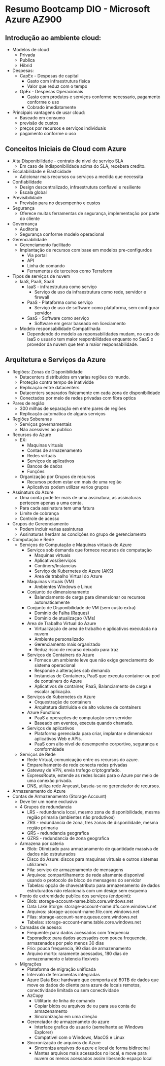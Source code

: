 # Resumo Bootcamp DIO - Microsoft Azure AZ900

## Introdução ao ambiente cloud:
- Modelos de cloud
  - Privada
  - Publica
  - Hibrid
- Despesas:
  - CapEx - Despesas de capital
    - Gasto com infraestrutura fisica
    - Valor que reduz com o tempo
  - OpEx - Despesas Operacionais
    - Gasto com produtos e serviços conferme necessario, pagamento conforme o uso
    - Cobrado imediatamente
- Principais vantagens de usar cloud:
  - Baseado em consumo
  - previsão de custos
  - preços por recursos e serviços individuais
  - pagamento conforme o uso
  
## Conceitos Iniciais de Cloud com Azure
- Alta Disponibilidade - contrato de nivel de serviço SLA
  - Em caso de indisponibilidade acima do SLA, recebera credito.
- Escalabilidade e Elasticidade
    - Adicionar mais recursos ou serviços a medida que necessita
- Confiabilidade
  - Design descentralizado, infraestrutura confiavel e resiliente
  - Escala global
- Previsibilidade
  - Previsão para no desempenho e custos
- Segurança
  - Oferece muitas ferramentas de segurança, implementação por parte do cliente
- Governança
  - Auditoria
  - Segurança conforme modelo operacional
- Gerenciabilidade
  - Gerenciamento facilitado
  - Implantação de recursos com base em modelos pre-configurdos
    - Via portal
	- API
	- Linha de comando
	- Ferramentas de terceiros como Terraform
- Tipos de serviços de nuvem
	- IaaS, PaaS, SaaS
	  - IaaS - infraestrutura como serviço
		- Serviço de uso da infraestrutura como rede, servidor e firewall
	  - PaaS - Plataforma como serviço
		- Serviço de uso de software como plataforma, sem configurar servidor
	  - SaaS - Software como serviço
		- Software em gerar baseado em liceciamento
	- Modelo responsabilidade Compatilhada
	  - Dependendo do modelo as reponsabilidades mudam, no caso do IaaS o usuario tem maior responbilidades enquanto no SaaS o provedor da nuvem que tem a maior responsabilidade.

## Arquitetura e Serviços da Azure
- Regiões: Zonas de Disponibilidade
  - Datacenters distribuidos em varias regiões do mundo.
  - Proteção contra tempo de inatividde
  - Replicação entre datacenters
  - Datacenters separados fisicamente em cada zona de disponibilidade
  - Conectados por meio de redes privadas com fibra optica
- Pares de região
  - 300 milhas de separação em entre pares de regiões
  - Replicação automatica de alguns serviços
- Regiões Soberanas
  - Serviços governamentais
  - Não acessives ao publico
- Recursos do Azure
  - EX: 
    - Maquinas virtuais
    - Contas de armazenamento
    - Redes virtuais
    - Serviços de aplicativos
    - Bancos de dados
    - Funções
  - Organização por Grupos de recursos
    - Recursos podem estar em mais de uma região
	- Aplicativos podem utilizar varios grupos
- Assinaturs do Azure
  - Uma conta pode ter mais de uma assinatura, as assinaturas pertecem apenas a uma conta.
  - Para cada assinatura tem uma fatura
  - Limite de cobrança
  - Controle de acesso
- Grupos de Gereenciamento
  - Podem incluir varias assinturas
  - Assinaturas herdam as condições no grupo de gerenciamento
- Computação e Rede
  - Serviços de Computação e Maquinas virtuais do Azure
    - Serviços sob demanda que fornece recursos de computação
	  - Maquinas virtuais
	  - Aplicativos/Serviços
	  - Continers/Instancias
	  - Serviço de Kubernetes do Azure (AKS)
	  - Area de trabalho Virtual do Azure
    - Maquinas virtuais (VM)
	  - Ambientes Windows e Linux
	- Conjunto de dimensionamento
	  - Balanciamento de carga para dimensionar os recursos automaticamente
	- Conjunto de Disponibilidade de VM (sem custo extra)
	  - Dominio de Falha (Raques)
	  - Dominio de atualizaçao (VMs)
	- Area de Trabalho Virtual do Azure
	  - Virtualização de area de trabalho e aplicativos executada na nuvem
	  - Ambiente personalizado
	  - Gerenciamento mais organizado
	  - Reduz risco de recurso deixado para traz
	- Serviços de Containers do Azure
	  - Fornece um ambiente leve que não exige gereciamento do sistema operacional
	  - Responde a alterações sob demanda
	  - Instancias de Containers, PaaS que executa container ou pod de containers do Azure
	  - Aplicativos de container, PaaS, Balanciamento de carga e escalar aplicação.
	- Serviços de Kubernetes do Azure
	  - Orquestração de containers
	  - Arquitetura distriuida e de alto volume de containers
	- Azure Functions
	  - PaaS a operações de computação sem servidor
	  - Baseado em eventos, executa quando chamado.
	- Serviços de aplicativos
	  - Plataforma gerenciada para criar, implantar e dimensionar aplicativos Web e APIs.
	  - PaaS com alto nivel de desempenho corportivo, segurança e comformidade
  - Serviços de Rede
    - Rede Virtual, comunicação entre os recursos do azure.
	- Emparelhamento de rede conecta redes privadas
	- Gateway de VPN, envia trafego criptografado.
	- ExpressRoute, estende as redes locais para o Azure por meio de uma conexão privada.
	- DNS, utiliza rede Anycast, baseia-se no gerenciador de recursos.
- Armazenamento do Azure
 - Contas de Armazenamento (Storage Account)
    - Deve ter um nome exclusivo
    - 4 Grupos de redundancia
      - LRS - redundancia local, mesmo zona de disponibilidade, mesma região primaria (ambientes não produtivos)
	  - ZRS - redundancia de zona, tres zonas de disponilidade, mesma região primaria
	  - GRS - redundancia geografica
	  - GZRS - redundancia de zona geografica
	- Armazena por cateria
	  - Blob: Otimizado para armazanamento de quantidade massiva de dados não estruturados
	  - Disco do Azure: discos para maquinas virtuais e outros sistemas utilizarem
	  - Fila: serviço de armazenamento de mensagens
	  - Arquivos: compartilhamento de rede altamente disponivel usando o protocolo de bloco de mensagens do servidor
	  - Tabelas: opção de chave/atributo para armazenamento de dados estruturados não relacionais com um design sem esquema
	- Ponto de extremidade publica dos serviços (endpoint):
	  - Blob: 			  storage-account-name.blob.core.windows.net
	  - Data Lake Storge: storage-account-name.dfs.core.windows.net
	  - Arquivos: 		  storage-account-name.file.core.windows.net
	  - Filas: 			  storage-account-name.queue.core.windows.net
	  - Tabelas: 		  storage-account-name.table.core.windows.net
	- Camadas de acesso:
	  - Frequente: para dados acessados com frequencia
	  - Esporadico: para dados acessados com pouca frequencia, armazenados por pelo menos 30 dias
	  - Frio: pouca frequencia, 90 dias de armazenamento
	  - Arquivo morto: raramente acessados, 180 dias de armazenamento e latencia flexiveis
	- Migrações
	  - Plataforma de migração unificada
	  - Intervalo de ferramentas integradas
	  - Azure Data Box: hardware que comporta até 80TB de dados que move os dados do cliente para azure de locais remotos, conectividade limitada ou sem conectividade
	  - AzCopy
	    - Utilitario de linha de comando
		- Copiar blobs ou arquivos de ou para sua conta de armazenamento
		- Sincronização em uma direção
	  - Gerenciador de armazenameto do azure
	    - Interface grafica do usuario (semelhante ao Windows Explorer)
		- Compativel com o Windows, MacOS e Linux
	  - Sincronização de arquivos do Azure
	    - Sincroniza arquivos do azure e local de forma bidirecinal
		- Mantes arquivos mais acessados no local, e move para nuvem os menos acessados assim liberando espaço local
	
